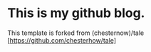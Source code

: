 # This is my github blog.
This template is forked from (chesternow)/tale [https://github.com/chesterhow/tale]
